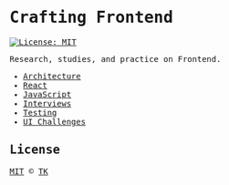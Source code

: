 <samp>

# Crafting Frontend

[![License: MIT](https://img.shields.io/badge/License-MIT-blue.svg)](https://opensource.org/licenses/MIT)

Research, studies, and practice on Frontend.

- [Architecture](architecture)
- [React](react)
- [JavaScript](javascript)
- [Interviews](interviews)
- [Testing](testing)
- [UI Challenges](ui-challenges)

## License

[MIT](/LICENSE) © [TK](https://iamtk.co)

</samp>
